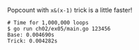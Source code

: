 Popcount with `x&(x-1)` trick is a little faster!

```console
# Time for 1,000,000 loops
$ go run ch02/ex05/main.go 123456
Base: 0.004690s
Trick: 0.004282s
```